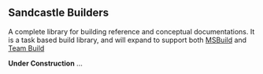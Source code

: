 ## Sandcastle Builders 
A complete library for building reference and conceptual documentations. It is a task based build library, and will expand to support both [MSBuild](http://en.wikipedia.org/wiki/MSBuild) and [Team Build](http://msdn.microsoft.com/en-us/library/ms181710(VS.80).aspx)

**Under Construction**
...
